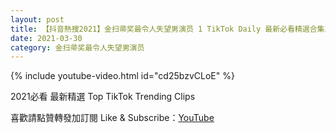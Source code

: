 ```yaml
---
layout: post
title: 【抖音熱搜2021】金扫帚奖最令人失望男演员 1 TikTok Daily 最新必看精選合集2021 03 30
date: 2021-03-30
category: 金扫帚奖最令人失望男演员
---
```


{% include youtube-video.html id="cd25bzvCLoE" %}

2021必看 最新精選 Top TikTok Trending Clips

喜歡請點贊轉發加訂閱 Like & Subscribe：[YouTube](https://www.youtube.com/channel/UCAoR7VcanIPd04uEq_GIylA/videos)

